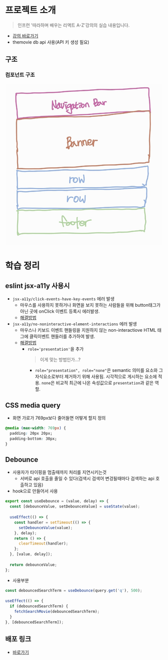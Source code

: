 # 프로젝트 소개

> 인프런 '따라하며 배우는 리액트 A-Z'강의의 실습 내용입니다.

- [강의 바로가기](https://www.inflearn.com/course/%EB%94%B0%EB%9D%BC%ED%95%98%EB%8A%94-%EB%A6%AC%EC%95%A1%ED%8A%B8/dashboard)
- themovie db api 사용(API 키 생성 필요)

## 구조

### 컴포넌트 구조

<img src="./img/컴포넌트구조.jpg" alt="component-structure" style="width:500px;"/>

# 학습 정리

## eslint jsx-a11y 사용시

- `jsx-a11y/click-events-have-key-events` 에러 발생
  - 마우스를 사용하지 못하거나 화면을 보지 못하는 사람들을 위해 button태그가 아닌 곳에 onClick 이벤트 등록시 에러발생.
  - [해결방법](https://github.com/jsx-eslint/eslint-plugin-jsx-a11y/blob/0d5321a5457c5f0da0ca216053cc5b4f571b53ae/docs/rules/click-events-have-key-events.md)
- `jsx-a11y/no-noninteractive-element-interactions` 에러 발생
  - 마우스나 키보드 이벤트 핸들링을 지원하지 않는 non-interactiove HTML 태그에 클릭이벤트 핸들러를 추가하여 발생.
  - [해결방법](https://github.com/jsx-eslint/eslint-plugin-jsx-a11y/blob/0d5321a5457c5f0da0ca216053cc5b4f571b53ae/docs/rules/no-noninteractive-element-interactions.md)
    - `role='presentation'`을 추가
      > 이게 맞는 방법인가...?
      - `role="presentation", role="none"`은 semantic 의미를 요소와 그 자식요소로부터 제거하기 위해 사용됨. 시각적으로
        게시하는 요소에 적용. `none`은 비교적 최근에 나온 속성값으로 `presentation`과 같은 역할.

## CSS media query

- 화면 가로가 769px보다 줄어들면 어떻게 할지 정의

```css
@media (max-width: 769px) {
  padding: 20px 20px;
  padding-bottom: 30px;
}
```

## Debounce

- 사용자가 타이핑을 멈출때까지 처리를 지연시키는것
  - 서버로 api 호출을 줄일 수 있다(검색시 검색어 변겅될때마다 검색하는 api 호출하고 있음)
- hook으로 만들어서 사용

```js
export const useDebounce = (value, delay) => {
  const [debounceValue, setDebounceValue] = useState(value);

  useEffect(() => {
    const handler = setTimeout(() => {
      setDebounceValue(value);
    }, delay);
    return () => {
      clearTimeout(handler);
    };
  }, [value, delay]);

  return debounceValue;
};
```

- 사용부분

```js
const debouncedSearchTerm = useDebounce(query.get('q'), 500);

useEffect(() => {
  if (debouncedSearchTerm) {
    fetchSearchMovie(debouncedSearchTerm);
  }
}, [debouncedSearchTerm]);
```

## 배포 링크

- [바로가기](https://yellow2041.github.io/react-netflix-clone/)
